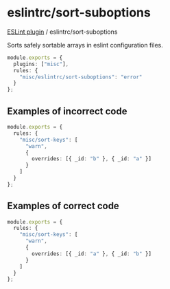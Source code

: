# eslintrc/sort-suboptions

[ESLint plugin](https://ilyub.github.io/eslint-plugin-misc/) / eslintrc/sort-suboptions

Sorts safely sortable arrays in eslint configuration files.

```ts
module.exports = {
  plugins: ["misc"],
  rules: {
    "misc/eslintrc/sort-suboptions": "error"
  }
};
```

## Examples of incorrect code

```ts
module.exports = {
  rules: {
    "misc/sort-keys": [
      "warn",
      {
        overrides: [{ _id: "b" }, { _id: "a" }]
      }
    ]
  }
};
```

## Examples of correct code

```ts
module.exports = {
  rules: {
    "misc/sort-keys": [
      "warn",
      {
        overrides: [{ _id: "a" }, { _id: "b" }]
      }
    ]
  }
};
```